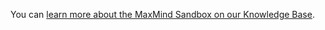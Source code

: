 You can
[learn more about the MaxMind Sandbox on our Knowledge Base](https://support.maxmind.com/knowledge-base/account-and-purchasing#sandbox-environment).
